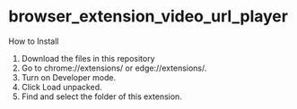 # browser_extension_video_url_player
How to Install
1. Download the files in this repository
2. Go to chrome://extensions/ or edge://extensions/.
3. Turn on Developer mode.
4. Click Load unpacked.
5. Find and select the folder of this extension.
